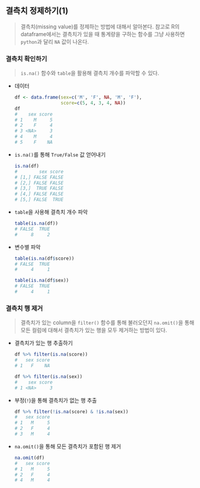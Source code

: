 ## 결측치 정제하기(1)

> 결측치(missing value)를 정제하는 방법에 대해서 알아본다. 참고로 R의 dataframe에서는 결측치가 있을 때 통계량을 구하는 함수를 그냥 사용하면 `python`과 달리  `NA` 값이 나온다.



### 결측치 확인하기

> `is.na()` 함수와 `table`을 활용해 결측치 개수를 파악할 수 있다.



* 데이터

  ```R
  df <- data.frame(sex=c('M', 'F', NA, 'M', 'F'),
                   score=c(5, 4, 3, 4, NA))
  df
  #    sex score
  # 1    M     5
  # 2    F     4
  # 3 <NA>     3
  # 4    M     4
  # 5    F    NA
  ```

* `is.na()`를 통해 `True/False` 값 얻어내기

  ```R
  is.na(df)
  #        sex score
  # [1,] FALSE FALSE
  # [2,] FALSE FALSE
  # [3,]  TRUE FALSE
  # [4,] FALSE FALSE
  # [5,] FALSE  TRUE
  ```

* `table`을 사용해 결측치 개수 파악

  ```R
  table(is.na(df))
  # FALSE  TRUE 
  #     8     2 
  ```

* 변수별 파악

  ```R
  table(is.na(df$score))
  # FALSE  TRUE 
  #     4     1 
  
  table(is.na(df$sex))
  # FALSE  TRUE 
  #     4     1 
  ```

  

### 결측치 행 제거

> 결측치가 있는 column을 `filter()` 함수를 통해 불러오던지 `na.omit()`을 통해 모든 컬럼에 대해서 결측치가 있는 행을 모두 제거하는 방법이 있다.



* 결측치가 있는 행 추출하기

  ```R
  df %>% filter(is.na(score))
  #   sex score
  # 1   F    NA
  
  df %>% filter(is.na(sex))
  #    sex score
  # 1 <NA>     3
  ```

* 부정(`!`)을 통해 결측치가 없는 행 추출

  ```R
  df %>% filter(!is.na(score) & !is.na(sex))
  #   sex score
  # 1   M     5
  # 2   F     4
  # 3   M     4
  ```



* `na.omit()`을 통해 모든 결측치가 포함된 행 제거

  ```R
  na.omit(df)
  #   sex score
  # 1   M     5
  # 2   F     4
  # 4   M     4
  ```
